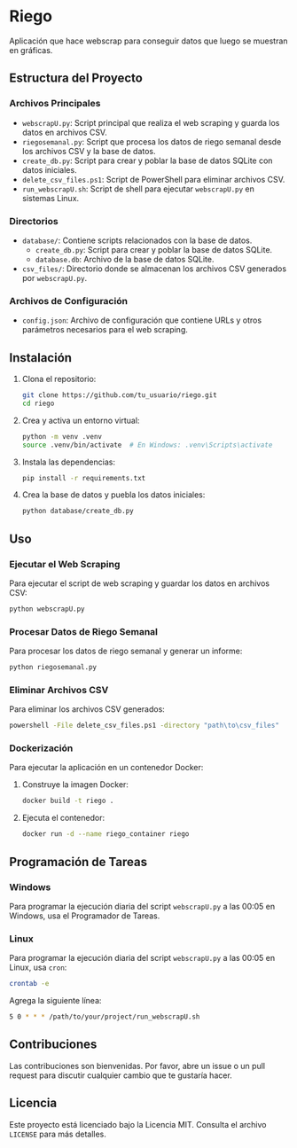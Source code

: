 # Riego

Aplicación que hace webscrap para conseguir datos que luego se muestran en gráficas.

## Estructura del Proyecto

### Archivos Principales

- `webscrapU.py`: Script principal que realiza el web scraping y guarda los datos en archivos CSV.
- `riegosemanal.py`: Script que procesa los datos de riego semanal desde los archivos CSV y la base de datos.
- `create_db.py`: Script para crear y poblar la base de datos SQLite con datos iniciales.
- `delete_csv_files.ps1`: Script de PowerShell para eliminar archivos CSV.
- `run_webscrapU.sh`: Script de shell para ejecutar `webscrapU.py` en sistemas Linux.

### Directorios

- `database/`: Contiene scripts relacionados con la base de datos.
  - `create_db.py`: Script para crear y poblar la base de datos SQLite.
  - `database.db`: Archivo de la base de datos SQLite.
- `csv_files/`: Directorio donde se almacenan los archivos CSV generados por `webscrapU.py`.

### Archivos de Configuración

- `config.json`: Archivo de configuración que contiene URLs y otros parámetros necesarios para el web scraping.

## Instalación

1. Clona el repositorio:
    ```sh
    git clone https://github.com/tu_usuario/riego.git
    cd riego
    ```

2. Crea y activa un entorno virtual:
    ```sh
    python -m venv .venv
    source .venv/bin/activate  # En Windows: .venv\Scripts\activate
    ```

3. Instala las dependencias:
    ```sh
    pip install -r requirements.txt
    ```

4. Crea la base de datos y puebla los datos iniciales:
    ```sh
    python database/create_db.py
    ```

## Uso

### Ejecutar el Web Scraping

Para ejecutar el script de web scraping y guardar los datos en archivos CSV:
```sh
python webscrapU.py
```

### Procesar Datos de Riego Semanal

Para procesar los datos de riego semanal y generar un informe:
```sh
python riegosemanal.py
```

### Eliminar Archivos CSV

Para eliminar los archivos CSV generados:
```sh
powershell -File delete_csv_files.ps1 -directory "path\to\csv_files"
```

### Dockerización

Para ejecutar la aplicación en un contenedor Docker:

1. Construye la imagen Docker:
    ```sh
    docker build -t riego .
    ```

2. Ejecuta el contenedor:
    ```sh
    docker run -d --name riego_container riego
    ```

## Programación de Tareas

### Windows

Para programar la ejecución diaria del script `webscrapU.py` a las 00:05 en Windows, usa el Programador de Tareas.

### Linux

Para programar la ejecución diaria del script `webscrapU.py` a las 00:05 en Linux, usa `cron`:
```sh
crontab -e
```
Agrega la siguiente línea:
```sh
5 0 * * * /path/to/your/project/run_webscrapU.sh
```

## Contribuciones

Las contribuciones son bienvenidas. Por favor, abre un issue o un pull request para discutir cualquier cambio que te gustaría hacer.

## Licencia

Este proyecto está licenciado bajo la Licencia MIT. Consulta el archivo `LICENSE` para más detalles.
